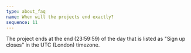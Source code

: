 ```yaml
---
type: about_faq
name: When will the projects end exactly?
sequence: 11
---
```

The project ends at the end (23:59:59) of the day that is listed as "Sign up closes" in the UTC (London) timezone.

